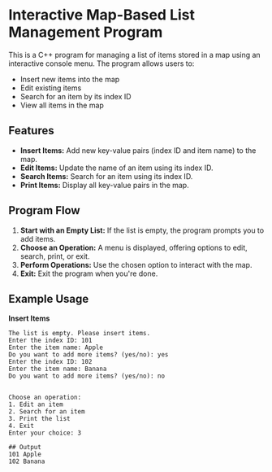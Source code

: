 # Interactive Map-Based List Management Program

This is a C++ program for managing a list of items stored in a map using an interactive console menu. The program allows users to:
- Insert new items into the map
- Edit existing items
- Search for an item by its index ID
- View all items in the map

## Features
- **Insert Items:** Add new key-value pairs (index ID and item name) to the map.
- **Edit Items:** Update the name of an item using its index ID.
- **Search Items:** Search for an item using its index ID.
- **Print Items:** Display all key-value pairs in the map.

## Program Flow
1. **Start with an Empty List:** If the list is empty, the program prompts you to add items.
2. **Choose an Operation:** A menu is displayed, offering options to edit, search, print, or exit.
3. **Perform Operations:** Use the chosen option to interact with the map.
4. **Exit:** Exit the program when you're done.

## Example Usage
**Insert Items**
```plaintext
The list is empty. Please insert items.
Enter the index ID: 101
Enter the item name: Apple
Do you want to add more items? (yes/no): yes
Enter the index ID: 102
Enter the item name: Banana
Do you want to add more items? (yes/no): no


Choose an operation:
1. Edit an item
2. Search for an item
3. Print the list
4. Exit
Enter your choice: 3

## Output
101 Apple
102 Banana

